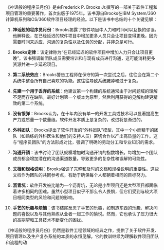 《神话般的程序员月份》是由Frederick P. Brooks Jr.撰写的一部关于软件工程和项目管理的重要著作，首次出版于1975年。该书源自Brooks在IBM System/360计算机系列和OS/360软件项目经理的经验。以下是该书中总结的十个关键见解：

1. **神话般的程序员月份**：Brooks揭露了软件项目中人力和时间可以互换的谬误。他解释说，在已经延迟的软件项目中增加更多人员只会让项目变得更晚，因为需要时间来适应、沟通的复杂性以及任务的分配，并非总是可行。

2. **Brooks定律**：该定律称为“在已经延迟的软件项目中增加人力只会让项目更晚”。该书强调新团队成员需要培训和与现有成员进行沟通，这可能消耗更多资源并进一步延迟项目。

3. **第二系统效应**：Brooks警告工程师在保守的第一次尝试之后，往往会在第二个系统中整合所有自己喜欢的功能。这往往导致系统臃肿和过于复杂。

4. **先建一个用于丢弃的系统**：他建议第一个构建的系统通常由于对问题域的理解不足而存在缺陷。最好计划第一个版本为原型，然后利用获得的见解构建更精致的第二个系统。

5. **没有银弹**：Brooks认为，在十年内没有单一的开发工具或技术可以显著提高生产力或质量一个数量级。软件开发本质上是复杂的，改进将是渐进的。

6. **外科团队**：Brooks提出了软件开发的“外科团队”模型，其中一个小而精干的团队（如熟练的外科医生和他们的支持人员）密切合作以产出高质量的工作。这与“程序员团队”的方法形成对比，强调了明确的劳动分工和专业知识的需求。

7. **沟通开销**：该书讨论了团队规模增加时沟通开销的指数增长。每增加一个团队成员都会增加潜在的沟通渠道数量，导致更多的复杂性和误解的可能性。

8. **文档和规格说明**：Brooks强调了完整和及时的文档和规格说明的重要性。这些文档作为团队的共同参考点，有助于确保每个人都朝着相同的目标努力。

9. **沥青坑**：软件开发被比喻为一个沥青坑，无论是小型项目还是大型项目都面临着许多相同的困难。虽然小型项目似乎不那么令人畏惧，但它们受到与较大项目相同类型的风险和问题的影响。

10. **手艺的乐趣与烦恼**：该书结尾反思了手艺的乐趣，如制造东西的乐趣、解决问题的喜悦以及与其他熟练从业者一起工作的愉悦。然而，它也承认了压力很大的高期望和工具技术不断变化的困扰。

《神话般的程序员月份》仍然是软件工程领域的经典之作，提供了关于软件开发、项目管理以及生产复杂系统的本质的永恒见解。它的教训继续为理解软件项目团队和流程的动